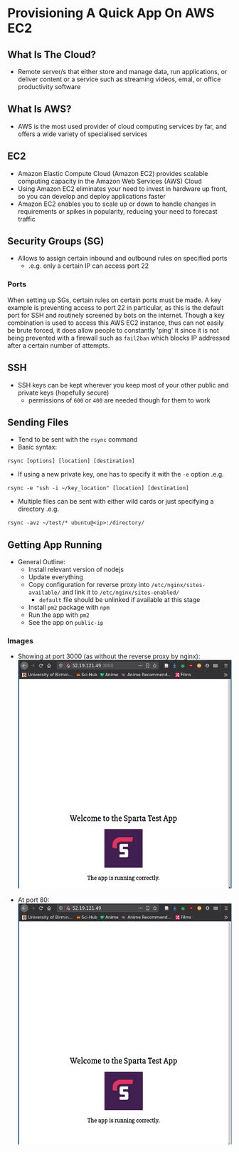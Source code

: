 # Provisioning A Quick App On AWS EC2

## What Is The Cloud?

* Remote server/s that either store and manage data, run applications, or deliver content or a service such as streaming videos, emal, or office productivity software

## What Is AWS?

* AWS is the most used provider of cloud computing services by far, and offers a wide variety of specialised services

## EC2

* Amazon Elastic Compute Cloud (Amazon EC2) provides scalable computing capacity in the Amazon Web Services (AWS) Cloud
* Using Amazon EC2 eliminates your need to invest in hardware up front, so you can develop and deploy applications faster
* Amazon EC2 enables you to scale up or down to handle changes in requirements or spikes in popularity, reducing your need to forecast traffic

## Security Groups (SG)

* Allows to assign certain inbound and outbound rules on specified ports
	* .e.g. only a certain IP can access port 22

### Ports

When setting up SGs, certain rules on certain ports must be made. A key example is preventing access to port 22 in particular, as this is the default port for SSH and routinely screened by bots on the internet. Though a key combination is used to access this AWS EC2 instance, thus can not easily be brute forced, it does allow people to constantly 'ping' it since it is not being prevented with a firewall such as `fail2ban` which blocks IP addressed after a certain number of attempts.

## SSH

* SSH keys can be kept wherever you keep most of your other public and private keys (hopefully secure)
	* permissions of `600` or `400` are needed though for them to work

## Sending Files

* Tend to be sent with the `rsync` command
* Basic syntax:
```
rsync [options] [location] [destination]
```
* If using a new private key, one has to specify it with the `-e` option .e.g.
```
rsync -e "ssh -i ~/key_location" [location] [destination]
```
* Multiple files can be sent with either wild cards or just specifying a directory .e.g.
```
rsync -avz ~/test/* ubuntu@<ip>:/directory/
```

## Getting App Running

* General Outline:
	* Install relevant version of nodejs
	* Update everything
	* Copy configuration for reverse proxy into `/etc/nginx/sites-available/` and link it to `/etc/nginx/sites-enabled/`
		* `default` file should be unlinked if available at this stage
	* Install `pm2` package with `npm`
	* Run the app with `pm2`
	* See the app on `public-ip`

### Images

* Showing at port 3000 (as without the reverse proxy by nginx):
![](images/Port-3000.png)

* At port 80:
![](images/Port-80.png)

